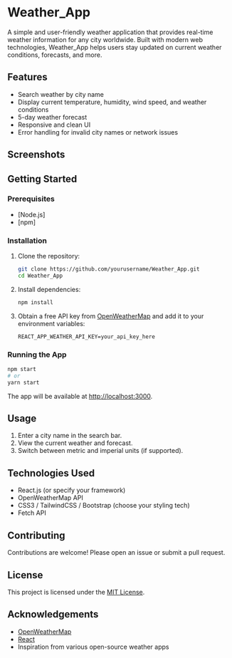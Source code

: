 # Weather_App

A simple and user-friendly weather application that provides real-time weather information for any city worldwide. Built with modern web technologies, Weather_App helps users stay updated on current weather conditions, forecasts, and more.

## Features

- Search weather by city name
- Display current temperature, humidity, wind speed, and weather conditions
- 5-day weather forecast
- Responsive and clean UI
- Error handling for invalid city names or network issues

## Screenshots

<!-- Add screenshots here if available -->
<!-- ![Screenshot](screenshots/main.png) -->

## Getting Started

### Prerequisites

- [Node.js]
- [npm]

### Installation

1. Clone the repository:
    ```bash
    git clone https://github.com/yourusername/Weather_App.git
    cd Weather_App
    ```

2. Install dependencies:
    ```bash
    npm install
    ```

3. Obtain a free API key from [OpenWeatherMap](https://openweathermap.org/api) and add it to your environment variables:
    ```
    REACT_APP_WEATHER_API_KEY=your_api_key_here
    ```

### Running the App

```bash
npm start
# or
yarn start
```

The app will be available at [http://localhost:3000](http://localhost:3000).

## Usage

1. Enter a city name in the search bar.
2. View the current weather and forecast.
3. Switch between metric and imperial units (if supported).

## Technologies Used

- React.js (or specify your framework)
- OpenWeatherMap API
- CSS3 / TailwindCSS / Bootstrap (choose your styling tech)
- Fetch API

## Contributing

Contributions are welcome! Please open an issue or submit a pull request.

## License

This project is licensed under the [MIT License](LICENSE).

## Acknowledgements

- [OpenWeatherMap](https://openweathermap.org/)
- [React](https://reactjs.org/)
- Inspiration from various open-source weather apps

